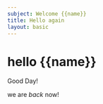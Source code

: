 ```yaml
---
subject: Welcome {{name}}
title: Hello again
layout: basic
---
```


# hello {{name}}

Good Day!

we are _back_ now!
